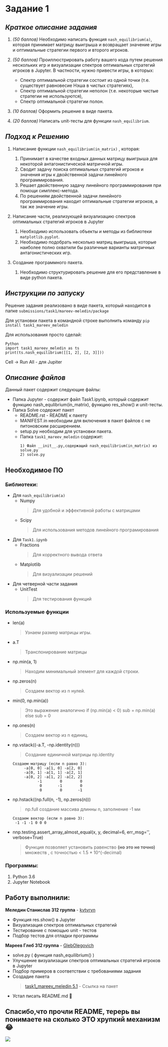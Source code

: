 # Задание 1

## *Краткое описание задания*

1) *(50 баллов)* Необходимо написать функция ```nash_equilibrium(a)```, которая принимает матрицу выигрыша и возвращает значение игры и оптимальные стратегии первого и второго игроков.

2) *(50 баллов)* Проиллюстрировать работу вашего кода путем решения нескольких игр и визуализации спектров оптимальных стратегий игроков в Jupyter. В частности, нужно привести игры, в которых:
	* Cпектр оптимальной стратегии состоит из одной точки (т.е. существует равновесие Нэша в чистых стратегиях),
	* Cпектр оптимальной стратегии неполон (т.е. некоторые чистые стратегии не используются),
	* Cпектр оптимальной стратегии полон.
	
3) *(10 баллов)* Оформить решение в виде пакета.

4) *(20 баллов)* Написать unit-тесты для функции ```nash_equilibrium```.

## *Подход к Решению*
1. Написание функции ```nash_equilibrium(in_matrix)``` , которая:
	1. Принимает в качестве входных данных матрицу выигрыша для некоторой антагонистической матричной игры.
	2. Сводит задачу поиска оптимальных стратегий игроков и значения игры к двойственной задачи линейного программирования.
	3. Решает двойственную задачу линейного программирования при помощи симплекс-метода.
	4. По решениям двойственной задачи линейного программирования находит оптимальные стратегии игроков, а так же значение игры.
		
2. Написание части, реализующей визуализацию спектров оптимальных стратегий игроков в Jupyter
	1. Необходимо использовать объекты и методы из библиотеки ```matplotlib.pyplot```.
	2. Необходимо подобрать несколько матриц выигрыша, которые наиболее полно охватили бы различные варианты матричных антагонистических игр. 
	
3. Создание программного пакета.
	1. Необходимо структурировать решение для его представление в виде python пакета.

## *Инструкции по запуску*

Решение задания реализовано в виде пакета, который находится в папке ```submissions/task1/mareev-meledin/package```

Для установки пакета в командной строке выполнить команду ```pip install task1_mareev_meledin```

Для использования просто сделай:
	
	Python
	import task1_mareev_meledin as ts
	print(ts.nash_equilibrium([[1, 2], [2, 3]]))
	
Cell -> Run All  - для Jupiter	
	

## *Описание файлов*
Данный пакет содержит следующие файлы: 
* Папка Jupyter - содержит файл Task1.ipynb, который содержит функцию nash_equlibrium(in_matrix), функцию res_show() и unit-тесты. 
* Папка Solve содержит пакет
	* README.rst - README к пакету
	* MANIFEST.in необходим для включения в пакет файлов с не питоновским расширением.
	* setup.py необходим для установки пакета.
	* Папка ```task1_mareev_meledin``` содержит:
		```
		1) Файл __init__.py,содержащий nash_equilibrium(in_matrix) из solve.py
		2) solve.py 
		```
			
## Необходимое ПО
### Библиотеки:
* Для ```nash_equilibrium(a)```
	* Numpy
		> Для удобной и эффективной работы с матрицами
	* Scipy 
		> Для использования методов линейного програмирования
* Для ```Task1.ipynb```
	* Fractions
		> Для корректного вывода ответа
	* Matplotlib
		> Для визуализации решений
* Для четверной части задания
	* UnitTest
		> Для тестирования функций
### Используемые функции
* len(a)
	> Узнаем размер матрицы игры.
	
* a.T 
	> Транспонирование матрицы
	
* np.min(a, 1)
	> Находим минимальный элемент для каждой строки.
	
* np.zeros(n)
	> Создаем вектор из n нулей.
	
* min(0, np.min(a))
	> Это выражение аналогично if (np.min(a) < 0) sub = np.min(a) else sub = 0
	
* np.ones(n)
	> Создаем вектор из n единиц.
	
* np.vstack((-a.T, -np.identity(n)))
	> Создание единичной матрицы np.identity
	```
	Создаем матрицу (если n равно 3):
		 -a[0, 0] -a[1, 0] -a[2, 0]
		 -a[0, 1] -a[1, 1] -a[2, 1]
		 -a[0, 2] -a[1, 2] -a[2, 2]
		       -1        0        0
		        0       -1        0
		        0        0       -1
	```
	
* np.hstack((np.full(n, -1), np.zeros(n)))
	> np.full создание массива длинны n, заполнение -1 ми
	```
	Создаем вектор (если n равно 3):
	 -1 -1 -1 0 0 0 
	```
* nnp.testing.assert_array_almost_equal(x, y, decimal=6, err_msg='', verbose=True)
	> Функция позволяет установить равенство **(но это не точно)** множеств , с точностью < 1.5 * 10^(-decimal)
		
### Программы:
1) Python 3.6
2) Jupyter Notebook 

## Работу выполнили:
**Меледин Станислав 312 группа** - [kvtvrvn](https://github.com/kvtvrvn)
* Функция res.show() в Jupyter
* Визуализация спектров оптимальных стратегий
* Тестирование с помощью unit - тестов
* Подбор тестов для отладки программы 

**Мареев Глеб 312 группа** - [GlebOlegovich](https://github.com/GlebOlegovich)
* solve.py ( функция nash_equilibrium() )
* Улучшение визуализации спектров оптимальных стратегий игроков в Jupyter
* Подбор примеров в соответствии с требованиями задания 
* Создадие пакета
	> [task1_mareev_meledin 5.1](https://pypi.python.org/pypi?:action=display&name=task1_mareev_meledin&version=5.1) - Ссылка на пакет
* Устал писать README.md 🤠


## **Cпасибо,что прочли README, терерь вы понимаете на сколько ЭТО хрупкий механизм😂**
![](https://github.com/GlebOlegovich/Smthng/blob/master/uw4vmh_298x381.jpg)
 			
